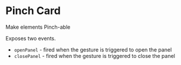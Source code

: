 # Pinch Card

Make elements Pinch-able 

Exposes two events.

 * `openPanel` - fired when the gesture is triggered to open the panel
 * `closePanel` - fired when the gesture is triggered to close the panel
 